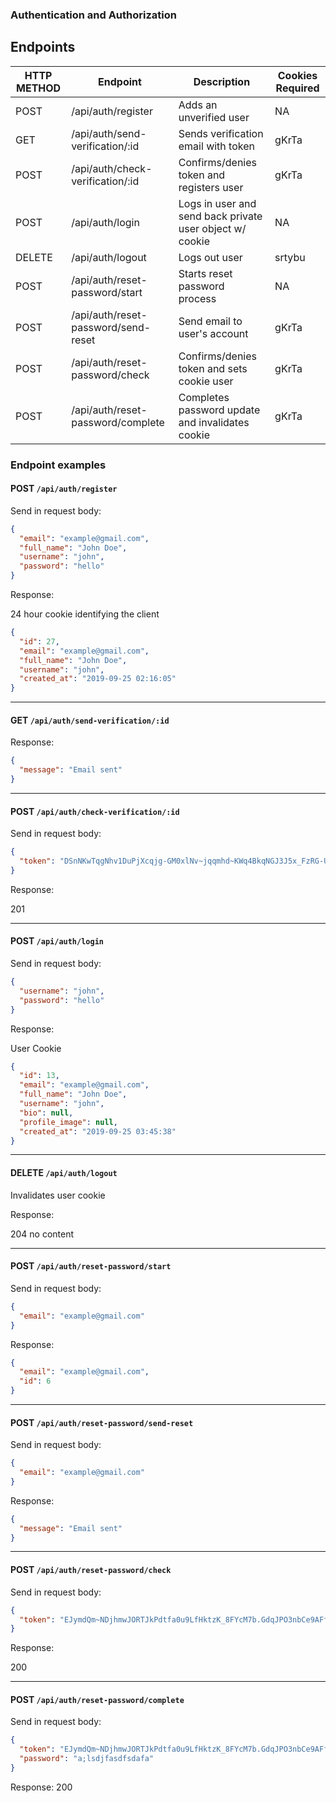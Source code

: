 ### Authentication and Authorization

## Endpoints

| HTTP METHOD | Endpoint                            | Description                                              | Cookies Required |
| ----------- | ----------------------------------- | -------------------------------------------------------- | ---------------- |
| POST        | /api/auth/register                  | Adds an unverified user                                  | NA               |
| GET         | /api/auth/send-verification/:id     | Sends verification email with token                      | gKrTa            |
| POST        | /api/auth/check-verification/:id    | Confirms/denies token and registers user                 | gKrTa            |
| POST        | /api/auth/login                     | Logs in user and send back private user object w/ cookie | NA               |
| DELETE      | /api/auth/logout                    | Logs out user                                            | srtybu           |
| POST        | /api/auth/reset-password/start      | Starts reset password process                            | NA               |
| POST        | /api/auth/reset-password/send-reset | Send email to user's account                             | gKrTa            |
| POST        | /api/auth/reset-password/check      | Confirms/denies token and sets cookie user               | gKrTa            |
| POST        | /api/auth/reset-password/complete   | Completes password update and invalidates cookie         | gKrTa            |

### Endpoint examples

#### POST `/api/auth/register`

Send in request body:

```json
{
  "email": "example@gmail.com",
  "full_name": "John Doe",
  "username": "john",
  "password": "hello"
}
```

Response:

24 hour cookie identifying the client

```json
{
  "id": 27,
  "email": "example@gmail.com",
  "full_name": "John Doe",
  "username": "john",
  "created_at": "2019-09-25 02:16:05"
}
```

---

#### GET `/api/auth/send-verification/:id`

Response:

```json
{
  "message": "Email sent"
}
```

---

#### POST `/api/auth/check-verification/:id`

Send in request body:

```json
{
  "token": "DSnNKwTqgNhv1DuPjXcqjg-GM0xlNv~jqqmhd~KWq4BkqNGJ3J5x_FzRG-UzBzKXz"
}
```

Response:

201

---

#### POST `/api/auth/login`

Send in request body:

```json
{
  "username": "john",
  "password": "hello"
}
```

Response:

User Cookie

```json
{
  "id": 13,
  "email": "example@gmail.com",
  "full_name": "John Doe",
  "username": "john",
  "bio": null,
  "profile_image": null,
  "created_at": "2019-09-25 03:45:38"
}
```

---

#### DELETE `/api/auth/logout`

Invalidates user cookie

Response:

204 no content

---

#### POST `/api/auth/reset-password/start`

Send in request body:

```json
{
  "email": "example@gmail.com"
}
```

Response:

```json
{
  "email": "example@gmail.com",
  "id": 6
}
```

---

#### POST `/api/auth/reset-password/send-reset`

Send in request body:

```json
{
  "email": "example@gmail.com"
}
```

Response:

```json
{
  "message": "Email sent"
}
```

---

#### POST `/api/auth/reset-password/check`

Send in request body:

```json
{
  "token": "EJymdQm~NDjhmwJORTJkPdtfa0u9LfHktzK_8FYcM7b.GdqJPO3nbCe9AFfIffYKn"
}
```

Response:

200

---

#### POST `/api/auth/reset-password/complete`

Send in request body:

```json
{
  "token": "EJymdQm~NDjhmwJORTJkPdtfa0u9LfHktzK_8FYcM7b.GdqJPO3nbCe9AFfIffYKn",
  "password": "a;lsdjfasdfsdafa"
}
```

Response:
200
